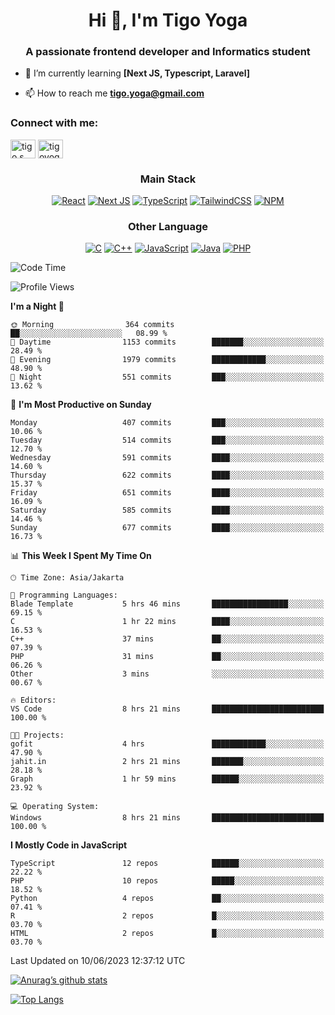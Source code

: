 
<h1 align="center">Hi 👋, I'm Tigo Yoga</h1>
<h3 align="center">A passionate frontend developer and Informatics student</h3>

- 🌱 I’m currently learning **[Next JS, Typescript, Laravel]**

- 📫 How to reach me **tigo.yoga@gmail.com**

<h3 align="left">Connect with me:</h3>
<p align="left">
<a href="https://linkedin.com/in/tigo s yoga" target="blank"><img align="center" src="https://raw.githubusercontent.com/rahuldkjain/github-profile-readme-generator/master/src/images/icons/Social/linked-in-alt.svg" alt="tigo s yoga" height="30" width="40" /></a>
<a href="https://instagram.com/tigoyoga" target="blank"><img align="center" src="https://raw.githubusercontent.com/rahuldkjain/github-profile-readme-generator/master/src/images/icons/Social/instagram.svg" alt="tigoyoga" height="30" width="40" /></a>
</p>



<h3 align="center">Main Stack</h3>
<div align="center">
  
  <a href="">![React](https://img.shields.io/badge/react-%2320232a.svg?style=for-the-badge&logo=react&logoColor=%2361DAFB)</a>
  <a href="">![Next JS](https://img.shields.io/badge/Next-black?style=for-the-badge&logo=next.js&logoColor=white)</a>
   <a href="">![TypeScript](https://img.shields.io/badge/typescript-%23007ACC.svg?style=for-the-badge&logo=typescript&logoColor=white)</a>
  <a href="">![TailwindCSS](https://img.shields.io/badge/tailwindcss-%2338B2AC.svg?style=for-the-badge&logo=tailwind-css&logoColor=white)</a>
  <a href="">![NPM](https://img.shields.io/badge/NPM-%23000000.svg?style=for-the-badge&logo=npm&logoColor=white)</a>
</div>
<h3 align="center">Other Language</h3>
<div align="center">
  
  <a href="">![C](https://img.shields.io/badge/c-%2300599C.svg?style=for-the-badge&logo=c&logoColor=white)</a>
  <a href="">![C++](https://img.shields.io/badge/c++-%2300599C.svg?style=for-the-badge&logo=c%2B%2B&logoColor=white)</a>
  <a href="">![JavaScript](https://img.shields.io/badge/javascript-%23323330.svg?style=for-the-badge&logo=javascript&logoColor=%23F7DF1E)</a>
  <a href="">![Java](https://img.shields.io/badge/java-%23ED8B00.svg?style=for-the-badge&logo=java&logoColor=white)</a>
  <a href="">![PHP](https://img.shields.io/badge/php-%23777BB4.svg?style=for-the-badge&logo=php&logoColor=white)</a>
</div>

<!--START_SECTION:waka-->
![Code Time](http://img.shields.io/badge/Code%20Time-380%20hrs%207%20mins-blue)

![Profile Views](http://img.shields.io/badge/Profile%20Views-73-blue)

**I'm a Night 🦉** 

```text
🌞 Morning                364 commits         ██░░░░░░░░░░░░░░░░░░░░░░░   08.99 % 
🌆 Daytime                1153 commits        ███████░░░░░░░░░░░░░░░░░░   28.49 % 
🌃 Evening                1979 commits        ████████████░░░░░░░░░░░░░   48.90 % 
🌙 Night                  551 commits         ███░░░░░░░░░░░░░░░░░░░░░░   13.62 % 
```
📅 **I'm Most Productive on Sunday** 

```text
Monday                   407 commits         ███░░░░░░░░░░░░░░░░░░░░░░   10.06 % 
Tuesday                  514 commits         ███░░░░░░░░░░░░░░░░░░░░░░   12.70 % 
Wednesday                591 commits         ████░░░░░░░░░░░░░░░░░░░░░   14.60 % 
Thursday                 622 commits         ████░░░░░░░░░░░░░░░░░░░░░   15.37 % 
Friday                   651 commits         ████░░░░░░░░░░░░░░░░░░░░░   16.09 % 
Saturday                 585 commits         ████░░░░░░░░░░░░░░░░░░░░░   14.46 % 
Sunday                   677 commits         ████░░░░░░░░░░░░░░░░░░░░░   16.73 % 
```


📊 **This Week I Spent My Time On** 

```text
🕑︎ Time Zone: Asia/Jakarta

💬 Programming Languages: 
Blade Template           5 hrs 46 mins       █████████████████░░░░░░░░   69.15 % 
C                        1 hr 22 mins        ████░░░░░░░░░░░░░░░░░░░░░   16.53 % 
C++                      37 mins             ██░░░░░░░░░░░░░░░░░░░░░░░   07.39 % 
PHP                      31 mins             ██░░░░░░░░░░░░░░░░░░░░░░░   06.26 % 
Other                    3 mins              ░░░░░░░░░░░░░░░░░░░░░░░░░   00.67 % 

🔥 Editors: 
VS Code                  8 hrs 21 mins       █████████████████████████   100.00 % 

🐱‍💻 Projects: 
gofit                    4 hrs               ████████████░░░░░░░░░░░░░   47.90 % 
jahit.in                 2 hrs 21 mins       ███████░░░░░░░░░░░░░░░░░░   28.18 % 
Graph                    1 hr 59 mins        ██████░░░░░░░░░░░░░░░░░░░   23.92 % 

💻 Operating System: 
Windows                  8 hrs 21 mins       █████████████████████████   100.00 % 
```

**I Mostly Code in JavaScript** 

```text
TypeScript               12 repos            ██████░░░░░░░░░░░░░░░░░░░   22.22 % 
PHP                      10 repos            █████░░░░░░░░░░░░░░░░░░░░   18.52 % 
Python                   4 repos             ██░░░░░░░░░░░░░░░░░░░░░░░   07.41 % 
R                        2 repos             █░░░░░░░░░░░░░░░░░░░░░░░░   03.70 % 
HTML                     2 repos             █░░░░░░░░░░░░░░░░░░░░░░░░   03.70 % 
```




 Last Updated on 10/06/2023 12:37:12 UTC
<!--END_SECTION:waka-->

[![Anurag’s github stats](https://github-readme-stats.vercel.app/api?username=tigoyoga)](https://github.com/tigoyoga)

[![Top Langs](https://github-readme-stats.vercel.app/api/top-langs/?username=tigoyoga&layout=compact)](https://github.com/tigoyoga)
